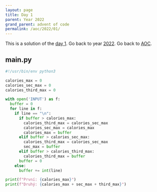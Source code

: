 ```yaml
---
layout: page
title: Day 1
parent: Year 2022
grand_parent: advent of code
permalink: /aoc/2022/01/
---
```


This is a solution of the [day 1](https://adventofcode.com/2022/day/1). Go back to year [2022](/aoc/2022). Go back to [AOC](/aoc/).

## main.py

```py
#!/usr/bin/env python3

calories_max = 0
calories_sec_max = 0
calories_third_max = 0

with open('INPUT') as f:
  buffer = 0
  for line in f:
    if line == "\n":
      if buffer > calories_max:
        calories_third_max = calories_sec_max
        calories_sec_max = calories_max
        calories_max = buffer
      elif buffer > calories_sec_max:
        calories_third_max = calories_sec_max
        sec_max = buffer
      elif buffer > calories_third_max:
        calories_third_max = buffer
      buffer = 0			
    else:
      buffer += int(line)

print(f"První: {calories_max}")
print(f"Druhý: {calories_max + sec_max + third_max}")
```
